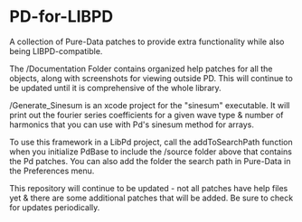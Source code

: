 # PD-for-LIBPD
A collection of Pure-Data patches to provide extra functionality while also being LIBPD-compatible.  

The /Documentation Folder contains organized help patches for all the objects, along with screenshots for viewing outside PD. This will continue to be updated until it is comprehensive of the whole library.

/Generate_Sinesum is an xcode project for the "sinesum" executable.  It will print out the fourier series coefficients for a given wave type & number of harmonics that you can use with Pd's sinesum method for arrays.


To use this framework in a LibPd project, call the addToSearchPath function when you initialize PdBase to include the /source folder above that contains the Pd patches.  You can also add the folder the search path in Pure-Data in the Preferences menu.


This repository will continue to be updated - not all patches have help files yet & there are some additional patches that will be added. Be sure to check for updates periodically.
